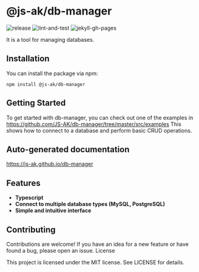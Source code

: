 # @js-ak/db-manager

![release](https://github.com/JS-AK/db-manager/actions/workflows/release.yml/badge.svg)
![lint-and-test](https://github.com/JS-AK/db-manager/actions/workflows/lint-and-test.yml/badge.svg)
![jekyll-gh-pages](https://github.com/JS-AK/db-manager/actions/workflows/jekyll-gh-pages.yml/badge.svg)

It is a tool for managing databases.

## Installation

You can install the package via npm:

```
npm install @js-ak/db-manager
```

## Getting Started

To get started with db-manager, you can check out one of the examples in https://github.com/JS-AK/db-manager/tree/master/src/examples This shows how to connect to a database and perform basic CRUD operations.

## Auto-generated documentation

https://js-ak.github.io/db-manager

## Features

* **Typescript**
* **Connect to multiple database types (MySQL, PostgreSQL)**
* **Simple and intuitive interface**

## Contributing

Contributions are welcome! If you have an idea for a new feature or have found a bug, please open an issue.
License

This project is licensed under the MIT license. See LICENSE for details.
